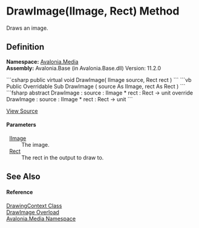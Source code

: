 # DrawImage(IImage, Rect) Method


Draws an image.



## Definition
**Namespace:** <a href="N_Avalonia_Media">Avalonia.Media</a>  
**Assembly:** Avalonia.Base (in Avalonia.Base.dll) Version: 11.2.0

<Tabs groupId="api-code-preview">
<TabItem value="csharp" label="C#">
```csharp
public virtual void DrawImage(
	IImage source,
	Rect rect
)
```
</TabItem>
<TabItem value="vb" label="VB">
```vb
Public Overridable Sub DrawImage ( 
	source As IImage,
	rect As Rect
)
```
</TabItem>
<TabItem value="fsharp" label="F#">
```fsharp
abstract DrawImage : 
        source : IImage * 
        rect : Rect -> unit 
override DrawImage : 
        source : IImage * 
        rect : Rect -> unit 
```
</TabItem>
</Tabs>



<a href="https://github.com/AvaloniaUI/Avalonia/tree/master/src/Avalonia.Base/Media/DrawingContext.cs#L44" title="View the source code">View Source</a>



#### Parameters
<dl><dt>  <a href="T_Avalonia_Media_IImage">IImage</a></dt><dd>The image.</dd><dt>  <a href="T_Avalonia_Rect">Rect</a></dt><dd>The rect in the output to draw to.</dd></dl>

## See Also


#### Reference
<a href="T_Avalonia_Media_DrawingContext">DrawingContext Class</a>  
<a href="Overload_Avalonia_Media_DrawingContext_DrawImage">DrawImage Overload</a>  
<a href="N_Avalonia_Media">Avalonia.Media Namespace</a>  
